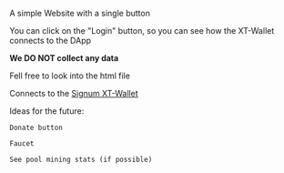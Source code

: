 A simple Website with a single button

You can click on the "Login" button, so you can see how the XT-Wallet connects to the DApp

<b>We DO NOT collect any data</b>

Fell free to look into the html file

Connects to the <a href="https://github.com/signum-network/signum-xt-wallet">Signum XT-Wallet</a>

Ideas for the future:

    Donate button
    
    Faucet
    
    See pool mining stats (if possible)
